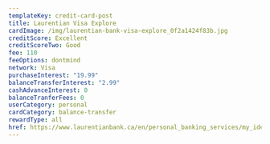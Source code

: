 ```yaml
---
templateKey: credit-card-post
title: Laurentian Visa Explore
cardImage: /img/laurentian-bank-visa-explore_0f2a1424f83b.jpg
creditScore: Excellent
creditScoreTwo: Good
fee: 110
feeOptions: dontmind
network: Visa
purchaseInterest: "19.99"
balanceTransferInterest: "2.99"
cashAdvanceInterest: 0
balanceTranferFees: 0
userCategory: personal
cardCategory: balance-transfer
rewardType: all
href: https://www.laurentianbank.ca/en/personal_banking_services/my_ideas/ideas_visa_explore.html
---
```


